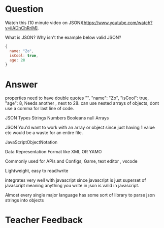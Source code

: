 # Question

Watch this (10 minute video on JSON)[https://www.youtube.com/watch?v=iiADhChRriM].

What is JSON? Why isn't the example below valid JSON?

```js
{
  name: "Zo",
  isCool: true,
  age: 28
}
```

# Answer

properties need to have double quotes "".
"name": "Zo",
"isCool": true,
"age": 8,
Needs another , next to 28.
can use nested arrays of objects, dont use a comma for last line of code.

JSON Types
Strings
Numbers
Booleans
null
Arrays

JSON
You'd want to work with an array or object since just having 1 value etc would be a waste for an entire file.

JavaScriptObjectNotation

Data Representation Format like XML OR YAMO

Commonly used for APIs and Configs, Game, text editor , vscode

Lightweight, easy to read/write

integrates very well with javascript since javascript is just superset of javascript meaning anything you write in json is valid in javascript.

Almost every single major language has some sort of library to parse json strings into objects

# Teacher Feedback
